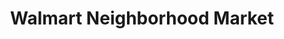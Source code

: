 ---
title: "Walmart Neighborhood Market"
url: /camarillo/walmart-neighborhood-market/
shop: supermarket
---